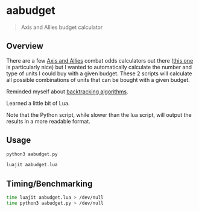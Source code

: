 # aabudget

> Axis and Allies budget calculator

## Overview

There are a few [Axis and Allies](https://en.wikipedia.org/wiki/Axis_%26_Allies) combat odds calculators out there ([this one](https://aa1942calc.com/) is particularly nice) but I wanted to automatically calculate the number and type of units I could buy with a given budget.
These 2 scripts will calculate all possible combinations of units that can be bought with a given budget.

Reminded myself about [backtracking algorithms](https://www.geeksforgeeks.org/backtracking-algorithms/).

Learned a little bit of Lua.

Note that the Python script, while slower than the lua script, will output the results in a more readable format.

## Usage

```bash
python3 aabudget.py
```

```bash
luajit aabudget.lua
```

## Timing/Benchmarking

```bash
time luajit aabudget.lua > /dev/null
time python3 aabudget.py > /dev/null
```
